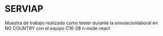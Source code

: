 # SERVIAP
Muestra de trabajo realizado como tester durante la simulacionlaboral en NO COUNTRY con el equipo C16-28 n-node-react
